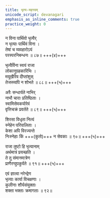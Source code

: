 ```yaml
---
title: भृत्य-महत्त्वम्
unicode_script: devanagari
emphasis_as_inline_comments: true
practice_weight: 0
---
```


न विना पार्थिवो भृत्यैर्  
न भृत्याः पार्थिवं विना ।  
तेषां च व्यवहारोऽयं  
परस्परनिबन्धनः ॥ ८७॥ +++(४)+++

भृत्यैर्विना स्वयं राजा  
लोकानुग्रहकारिभिः ।  
मयूखैरिव दीप्तांशुस्  
तेजस्व्यपि न शोभते ॥ ८८॥ +++(५)+++

अरैः सन्धार्यते नाभिर्  
नाभौ चाराः प्रतिष्ठिताः ।  
स्वामिसेवकयोरेवं  
वृत्तिचक्रं प्रवर्तते ॥ ८९॥ +++(५)+++

शिरसा विधृता नित्यं  
स्नेहेन परिपालिताः ।  
केशा अपि विरज्यन्ते  
निःस्नेहाः किं +++(कुतो)+++ न सेवकाः ॥ ९०॥ +++(५)+++

राजा तुष्टो हि भृत्यानाम्  
अर्थमात्रं प्रयच्छति ।  
ते तु संमानमात्रेण  
प्राणैरप्युपकुर्वते ॥ ९१॥ +++(५)+++

एवं ज्ञात्वा नरेन्द्रेण  
भृत्याः कार्या विचक्षणाः ।  
कुलीनाः शौर्यसंयुक्ताः  
शक्ता भक्ताः क्रमागताः ॥ ९२॥

